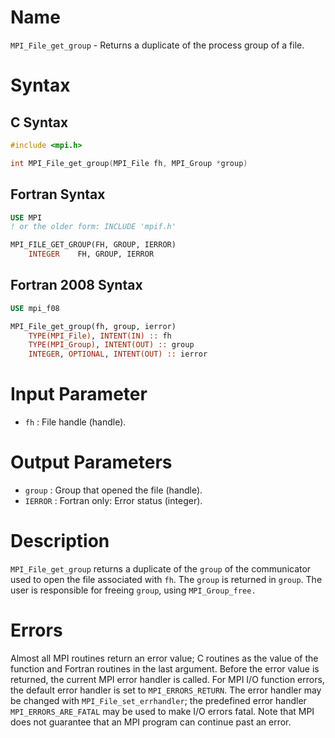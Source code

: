 # Name

`MPI_File_get_group` - Returns a duplicate of the process group of a
file.

# Syntax

## C Syntax

```c
#include <mpi.h>

int MPI_File_get_group(MPI_File fh, MPI_Group *group)
```

## Fortran Syntax

```fortran
USE MPI
! or the older form: INCLUDE 'mpif.h'

MPI_FILE_GET_GROUP(FH, GROUP, IERROR)
    INTEGER    FH, GROUP, IERROR
```

## Fortran 2008 Syntax

```fortran
USE mpi_f08

MPI_File_get_group(fh, group, ierror)
    TYPE(MPI_File), INTENT(IN) :: fh
    TYPE(MPI_Group), INTENT(OUT) :: group
    INTEGER, OPTIONAL, INTENT(OUT) :: ierror
```


# Input Parameter

* `fh` : File handle (handle).

# Output Parameters

* `group` : Group that opened the file (handle).
* `IERROR` : Fortran only: Error status (integer).

# Description

`MPI_File_get_group` returns a duplicate of the `group` of the communicator
used to open the file associated with `fh`. The `group` is returned in
`group`. The user is responsible for freeing `group`, using
`MPI_Group_free.`

# Errors

Almost all MPI routines return an error value; C routines as the value
of the function and Fortran routines in the last argument.
Before the error value is returned, the current MPI error handler is
called. For MPI I/O function errors, the default error handler is set to
`MPI_ERRORS_RETURN`. The error handler may be changed with
`MPI_File_set_errhandler`; the predefined error handler
`MPI_ERRORS_ARE_FATAL` may be used to make I/O errors fatal. Note that MPI
does not guarantee that an MPI program can continue past an error.
